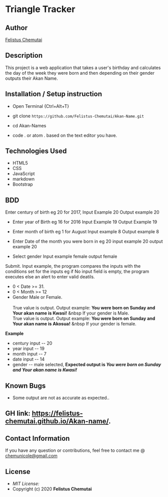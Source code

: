 # Triangle Tracker

## Author

[Felistus Chemutai](https://github.com/Felistus-Chemutai)

## Description

This project is a web application that takes a user's birthday and calculates the day of the week they were born and then depending on their gender outputs their Akan Name. 

## Installation / Setup instruction
* Open Terminal {Ctrl+Alt+T}

* git clone ```https://github.com/Felistus-Chemutai/Akan-Name.git```

* cd Akan-Names

* code . or atom . based on the text editor you have.

## Technologies Used

* HTML5
* CSS
* JavaScript
* markdown
* Bootstrap

## BDD
Enter century of birth eg 20 for 2017,
     Input Example 20
     Output example 20

* Enter year of Birth eg 16 for 2016
     Input Example 19
     Output Example 19

* Enter month of birth eg 1 for August 
    Input example 8
    Output example 8

* Enter Date of the month you were born in eg 20
    input example 20
    output example 20

* Select gender 
    Input example female
    output female

Submit.
Input example, the program compares the inputs with the conditions set for the inputs eg if No input field is empty, the program executes else an alert to enter valid deatils.
* 0 < Date >= 31.
* 0 < Month >= 12
* Gender Male or Female. <br/>  
True value is output. Output example: **You were born on Sunday and Your akan name is Kwasi!** &nbsp If your gender is Male.<br/>
True value is output. Output example: **You were born on Sunday and Your akan name is  Akosua!** &nbsp If your gender is female.  

**Example**
* century input -- 20
* year input   -- 19
* month input  -- 7
* date input -- 14
* gender -- male selected,
**Expected output is *You were born on Sunday and Your akan name is Kwasi!*** 

## Known Bugs
* Some output are not as accurate as expected..

## GH link: https://felistus-chemutai.github.io/Akan-name/.

## Contact Information 

If you have any question or contributions, feel free to contact me @ chemunicole@gmail.com

## License
* *MIT License:*
* Copyright (c) 2020 **Felistus Chemutai**
